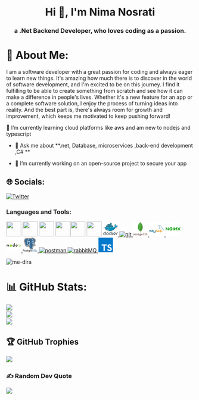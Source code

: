<h1 align="center">Hi 👋, I'm Nima Nosrati</h1>
<h3 align="center">a .Net Backend Developer, who loves coding as a passion.</h3>

# 💫 About Me:
I am a software developer with a great passion for coding and always eager to learn new things. It's amazing how much there is to discover in the world of software development, and I'm excited to be on this journey. I find it fulfilling to be able to create something from scratch and see how it can make a difference in people's lives. Whether it's a new feature for an app or a complete software solution, I enjoy the process of turning ideas into reality. And the best part is, there's always room for growth and improvement, which keeps me motivated to keep pushing forward!

🌱 I’m currently learning cloud platforms like aws and am new to nodejs and typescript

- 💬 Ask me about **.net, Database, microservices ,back-end development ,C# **

- 🔭 I’m currently working on an open-source project to secure your app


## 🌐 Socials:
[![Twitter](https://img.shields.io/badge/Twitter-%231DA1F2.svg?logo=Twitter&logoColor=white)](https://twitter.com/nosratiz) 



<h3 align="left">Languages and Tools:</h3>
<p align="left">
<a href="https://cdnlogo.com/logo/c_760.html"><img src="https://cdn.cdnlogo.com/logos/c/27/c.svg" width="40" height="40" ></a>
<a href="https://cdnlogo.com/logo/dot-net-core_832.html"><img src="https://cdn.cdnlogo.com/logos/d/6/dot-net-core.svg"  width="40" height="40"></a>
<a href="https://cdnlogo.com/logo/redis_5775.html"><img src="https://cdn.cdnlogo.com/logos/r/3/redis.svg"  width="40" height="40"></a>
<a href="https://cdnlogo.com/logo/microsoft-sql-server_808.html"><img src="https://cdn.cdnlogo.com/logos/m/21/microsoft-sql-server.svg" width="40" height="40"></a><a href="https://cdnlogo.com/logo/aws_29177.html"><img src="https://cdn.cdnlogo.com/logos/a/19/aws.svg" width="40" height="40"></a>
  <a href="https://cdnlogo.com/logo/elastic-elasticsearch_39916.html"><img src="https://cdn.cdnlogo.com/logos/e/35/elastic-elasticsearch.svg"  width="40" height="40"></a>
 <a href="https://www.docker.com/" target="_blank" rel="noreferrer">
 <img src="https://raw.githubusercontent.com/devicons/devicon/master/icons/docker/docker-original-wordmark.svg" alt="docker" width="40" height="40"/> </a> <a href="https://git-scm.com/" target="_blank" rel="noreferrer"> <img src="https://www.vectorlogo.zone/logos/git-scm/git-scm-icon.svg" alt="git" width="40" height="40"/> </a> <a href="https://www.mongodb.com/" target="_blank" rel="noreferrer"> <img src="https://raw.githubusercontent.com/devicons/devicon/master/icons/mongodb/mongodb-original-wordmark.svg" alt="mongodb" width="40" height="40"/> </a> <a href="https://www.mysql.com/" target="_blank" rel="noreferrer"> <img src="https://raw.githubusercontent.com/devicons/devicon/master/icons/mysql/mysql-original-wordmark.svg" alt="mysql" width="40" height="40"/> </a> <a href="https://www.nginx.com" target="_blank" rel="noreferrer"> <img src="https://raw.githubusercontent.com/devicons/devicon/master/icons/nginx/nginx-original.svg" alt="nginx" width="40" height="40"/> </a> <a href="https://nodejs.org" target="_blank" rel="noreferrer"> <img src="https://raw.githubusercontent.com/devicons/devicon/master/icons/nodejs/nodejs-original-wordmark.svg" alt="nodejs" width="40" height="40"/> </a> <a href="https://www.postgresql.org" target="_blank" rel="noreferrer"> <img src="https://raw.githubusercontent.com/devicons/devicon/master/icons/postgresql/postgresql-original-wordmark.svg" alt="postgresql" width="40" height="40"/> </a> <a href="https://postman.com" target="_blank" rel="noreferrer"> <img src="https://www.vectorlogo.zone/logos/getpostman/getpostman-icon.svg" alt="postman" width="40" height="40"/> </a> <a href="https://www.rabbitmq.com" target="_blank" rel="noreferrer"> <img src="https://www.vectorlogo.zone/logos/rabbitmq/rabbitmq-icon.svg" alt="rabbitMQ" width="40" height="40"/> </a> <a href="https://www.typescriptlang.org/" target="_blank" rel="noreferrer"> <img src="https://raw.githubusercontent.com/devicons/devicon/master/icons/typescript/typescript-original.svg" alt="typescript" width="40" height="40"/> </a> </p>
<p align="left"> <img src="https://komarev.com/ghpvc/?username=nosratiz&label=Profile%20views&color=0e75b6&style=flat" alt="me-dira" /> </p>

# 📊 GitHub Stats:
![](https://github-readme-stats.vercel.app/api?username=nosratiz&theme=radical&hide_border=false&include_all_commits=true&count_private=true)<br/>
![](https://github-readme-streak-stats.herokuapp.com/?user=nosratiz&theme=radical&hide_border=false)<br/>
![](https://github-readme-stats.vercel.app/api/top-langs/?username=nosratiz&theme=radical&hide_border=false&include_all_commits=true&count_private=true&layout=compact)

## 🏆 GitHub Trophies
![](https://github-profile-trophy.vercel.app/?username=nosratiz&theme=radical&no-frame=false&no-bg=true&margin-w=4)

### ✍️ Random Dev Quote
![](https://quotes-github-readme.vercel.app/api?type=horizontal&theme=radical)



<!--
**nosratiz/nosratiz** is a ✨ _special_ ✨ repository because its `README.md` (this file) appears on your GitHub profile.

Here are some ideas to get you started:
- 👯 I’m looking to collaborate on ...
- 🤔 I’m looking for help with ...
- 💬 Ask me about ...
- 📫 How to reach me: ...
- 😄 Pronouns: ...
- ⚡ Fun fact: ...
-->
